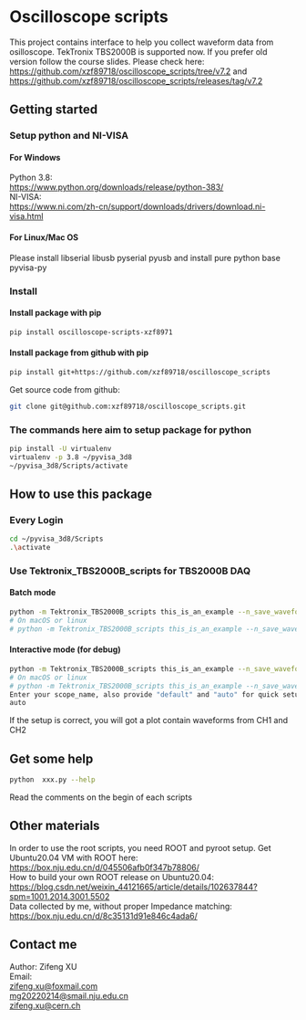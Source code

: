 # Oscilloscope scripts

This project contains interface to help you collect waveform data from osilloscope. TekTronix TBS2000B is supported now. If you prefer old version follow the course slides. Please check here: https://github.com/xzf89718/oscilloscope_scripts/tree/v7.2 and https://github.com/xzf89718/oscilloscope_scripts/releases/tag/v7.2

## Getting started  
### Setup python and NI-VISA  
#### For Windows   
Python 3.8:   
https://www.python.org/downloads/release/python-383/   
NI-VISA:   
https://www.ni.com/zh-cn/support/downloads/drivers/download.ni-visa.html  
#### For Linux/Mac OS 
Please install libserial libusb pyserial pyusb and install pure python base pyvisa-py
### Install   
#### Install package with pip     
```bash
pip install oscilloscope-scripts-xzf8971  
```
#### Install package from github with pip
```bash
pip install git+https://github.com/xzf89718/oscilloscope_scripts
```
Get source code from github:  
```bash
git clone git@github.com:xzf89718/oscilloscope_scripts.git
```   

### The commands here aim to setup package for python  
```bash
pip install -U virtualenv  
virtualenv -p 3.8 ~/pyvisa_3d8  
~/pyvisa_3d8/Scripts/activate  
```

## How to use this package
### Every Login
```bash
cd ~/pyvisa_3d8/Scripts     
.\activate  
```
### Use Tektronix_TBS2000B_scripts for TBS2000B DAQ
#### Batch mode  
```bash
python -m Tektronix_TBS2000B_scripts this_is_an_example --n_save_waveforms 5 --save_channels CH1,CH2 --output_dir output_dir --scope_name auto --mode batch
# On macOS or linux
# python -m Tektronix_TBS2000B_scripts this_is_an_example --n_save_waveforms 5 --save_channels CH1,CH2 --output_dir output_dir --scope_name auto --mode batch --backen pyvisa-py
```
#### Interactive mode (for debug)
```bash
python -m Tektronix_TBS2000B_scripts this_is_an_example --n_save_waveforms 5 --save_channels CH1,CH2 --output_dir output_dir --scope_name auto --mode inter
# On macOS or linux
# python -m Tektronix_TBS2000B_scripts this_is_an_example --n_save_waveforms 5 --save_channels CH1,CH2 --output_dir output_dir --scope_name auto --mode inter --backen pyvisa-py
Enter your scope_name, also provide "default" and "auto" for quick setup  
auto  
```
If the setup is correct, you will got a plot contain waveforms from CH1 and CH2  


## Get some help
```bash
python  xxx.py --help  
```
Read the comments on the begin of each scripts  

## Other materials
In order to use the root scripts, you need ROOT and pyroot setup. Get Ubuntu20.04 VM with ROOT here: https://box.nju.edu.cn/d/045506afb0f347b78806/   
How to build your own ROOT release on Ubuntu20.04: https://blog.csdn.net/weixin_44121665/article/details/102637844?spm=1001.2014.3001.5502  
Data collected by me, without proper Impedance matching: https://box.nju.edu.cn/d/8c35131d91e846c4ada6/     
## Contact me
Author: Zifeng XU  
Email:  
zifeng.xu@foxmail.com  
mg20220214@smail.nju.edu.cn  
zifeng.xu@cern.ch  
